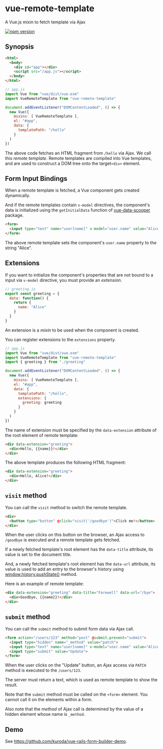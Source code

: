 # vue-remote-template

A Vue.js mixin to fetch template via Ajax

[![npm version](https://badge.fury.io/js/vue-remote-template.svg)](https://badge.fury.io/js/vue-remote-template)

## Synopsis

```html
<html>
  <body>
    <div id="app"></div>
    <script src="/app.js"></script>
  </body>
</html>
```

```javascript
// app.js
import Vue from "vue/dist/vue.esm"
import VueRemoteTemplate from "vue-remote-template"

document.addEventListener("DOMContentLoaded", () => {
  new Vue({
    mixins: [ VueRemoteTemplate ],
    el: "#app",
    data: {
      templatePath: "/hello"
    }
  )
})
```

The above code fetches an HTML fragment from `/hello` via Ajax.
We call this _remote template_.
Remote templates are compiled into Vue templates, and are used
to construct a DOM tree onto the target`<div>` element.

## Form Input Bindings

When a remote template is fetched, a Vue component gets created dynamically.

And if the remote templates contain `v-model` directives,
the component's data is initialized using the `getInitialData` function
of [vue-data-scooper](https://www.npmjs.com/package/vue-data-scooper) package.

```html
<form>
  <input type="text" name="user[name]" v-model="user.name" value="Alice">
</form>
```

The above remote template sets the component's `user.name` property to the
string "Alice".

## Extensions

If you want to initialize the component's properties that are not bound to
a input via `v-model` directive,
you must provide an _extension_.

```javascript
// greeting.js
export const greeting = {
  data: function() {
    return {
      name: "Alice"
    }
  }
}
```

An extension is a _mixin_ to be used when the component is created.

You can register extensions to the `extensions` property.

```javascript
// app.js
import Vue from "vue/dist/vue.esm"
import VueRemoteTemplate from "vue-remote-template"
import { greeting } from "./greeting"

document.addEventListener("DOMContentLoaded", () => {
  new Vue({
    mixins: [ VueRemoteTemplate ],
    el: "#app",
    data: {
      templatePath: "/hello",
      extensions: {
        greeting: greeting
      }
    }
  )
})
```

The name of extension must be specified by the `data-extension` attribute of
the root element of remote template:

```html
<div data-extension="greeting">
  <div>Hello, {{name}}!</div>
</div>
```

The above template produces the following HTML fragment:

```html
<div data-extension="greeting">
  <div>Hello, Alice!</div>
</div>
```

## `visit` method

You can call the `visit` method to switch the remote template.

```html
<div>
  <button type="button" @click="visit('/goodbye')">Click me!</button>
</div>
```

When the user clicks on this button on the browser,
an Ajax access to `/goodbye` is executed and a remote template gets fetched.

If a newly fetched template's root element has the `data-title` attribute,
its value is set to the document title.

And, a newly fetched template's root element has the `data-url` attribute,
its value is used to add an entry to the browser's history using
[window.history.pushState()](https://developer.mozilla.org/en-US/docs/Web/API/History_API#The_pushState()_method) method.

Here is an example of remote template:

```html
<div data-extension="greeting" data-title="Farewell" data-url="/bye">
  <div>Goodbye, {{name}}!</div>
</div>
```

## `submit` method

You can call the `submit` method to submit form data via Ajax call.

```html
<form action="/users/123" method="post" @submit.prevent="submit">
  <input type="hidden" name="_method" value="patch">
  <input type="text" name="user[name]" v-model="user.name" value="Alice">
  <input type="submit" value="Update">
</form>
```

When the user clicks on the "Update" button, an Ajax access via `PATCH` method
is executed to the `/users/123`.

The server must return a text, which is used as remote template to show the result.

Note that the `submit` method must be called on the `<form>` element.
You cannot call it on the elements within a form.

Also note that the _method_ of Ajax call is determined by the value of a
hidden element whose name is `_method`.

## Demo

See https://github.com/kuroda/vue-rails-form-builder-demo.

